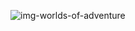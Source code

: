 ![img-worlds-of-adventure](https://github.com/SunnyPaththarwala/CRUD/assets/92733719/ccafc932-7d10-4aba-b75d-a0626a6b6ea3)
